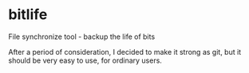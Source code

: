 # bitlife

File synchronize tool - backup the life of bits

After a period of consideration, I decided to make it strong as git, but it should be very easy to use, for ordinary users.

